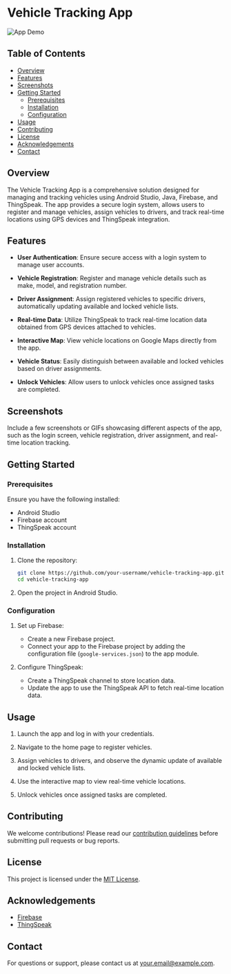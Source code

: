 # Vehicle Tracking App

![App Demo](link_to_app_demo_gif_or_screenshot)

## Table of Contents

- [Overview](#overview)
- [Features](#features)
- [Screenshots](#screenshots)
- [Getting Started](#getting-started)
  - [Prerequisites](#prerequisites)
  - [Installation](#installation)
  - [Configuration](#configuration)
- [Usage](#usage)
- [Contributing](#contributing)
- [License](#license)
- [Acknowledgements](#acknowledgements)
- [Contact](#contact)

## Overview

The Vehicle Tracking App is a comprehensive solution designed for managing and tracking vehicles using Android Studio, Java, Firebase, and ThingSpeak. The app provides a secure login system, allows users to register and manage vehicles, assign vehicles to drivers, and track real-time locations using GPS devices and ThingSpeak integration.

## Features

- **User Authentication**: Ensure secure access with a login system to manage user accounts.

- **Vehicle Registration**: Register and manage vehicle details such as make, model, and registration number.

- **Driver Assignment**: Assign registered vehicles to specific drivers, automatically updating available and locked vehicle lists.

- **Real-time Data**: Utilize ThingSpeak to track real-time location data obtained from GPS devices attached to vehicles.

- **Interactive Map**: View vehicle locations on Google Maps directly from the app.

- **Vehicle Status**: Easily distinguish between available and locked vehicles based on driver assignments.

- **Unlock Vehicles**: Allow users to unlock vehicles once assigned tasks are completed.

## Screenshots

Include a few screenshots or GIFs showcasing different aspects of the app, such as the login screen, vehicle registration, driver assignment, and real-time location tracking.

## Getting Started

### Prerequisites

Ensure you have the following installed:

- Android Studio
- Firebase account
- ThingSpeak account

### Installation

1. Clone the repository:

    ```bash
    git clone https://github.com/your-username/vehicle-tracking-app.git
    cd vehicle-tracking-app
    ```

2. Open the project in Android Studio.

### Configuration

1. Set up Firebase:
   - Create a new Firebase project.
   - Connect your app to the Firebase project by adding the configuration file (`google-services.json`) to the app module.

2. Configure ThingSpeak:
   - Create a ThingSpeak channel to store location data.
   - Update the app to use the ThingSpeak API to fetch real-time location data.

## Usage

1. Launch the app and log in with your credentials.

2. Navigate to the home page to register vehicles.

3. Assign vehicles to drivers, and observe the dynamic update of available and locked vehicle lists.

4. Use the interactive map to view real-time vehicle locations.

5. Unlock vehicles once assigned tasks are completed.

## Contributing

We welcome contributions! Please read our [contribution guidelines](CONTRIBUTING.md) before submitting pull requests or bug reports.

## License

This project is licensed under the [MIT License](LICENSE).

## Acknowledgements

- [Firebase](https://firebase.google.com/)
- [ThingSpeak](https://thingspeak.com/)

## Contact

For questions or support, please contact us at your.email@example.com.

